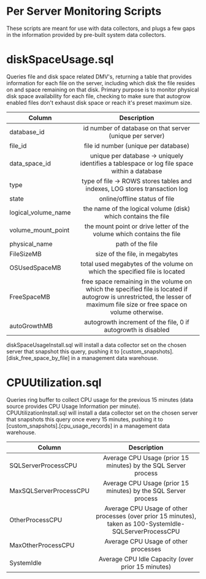 # Per Server Monitoring Scripts

These scripts are meant for use with data collectors, and plugs a few gaps in the information provided by pre-built system data collectors.

# diskSpaceUsage.sql
Queries file and disk space related DMV's, returning a table that provides information for each file on the server, including which disk the file resides on and space remaining on that disk. Primary purpose is to monitor physical disk space availability for each file, checking to make sure that autogrow enabled files don't exhaust disk space or reach it's preset maximum size.

| Column        | Description                                                                               | 
| ------------- |:-----------------------------------------------------------------------------------------:|
| database_id   | id number of database on that server (unique per server)                                  |
| file_id       | file id number (unique per database)                                                      |
| data_space_id | unique per database -> uniquely identifies a tablespace or log file space within a database |
| type          | type of file -> ROWS stores tables and indexes, LOG stores transaction log                |
| state         | online/offline status of file                                                             |
| logical_volume_name | the name of the logical volume (disk) which contains the file                       |
| volume_mount_point | the mount point or drive letter of the volume which contains the file                |
| physical_name | path of the file                                                                          |
| FileSizeMB    | size of the file, in megabytes                                                            |
| OSUsedSpaceMB | total used megabytes of the volume on which the specified file is located                 |
| FreeSpaceMB   | free space remaining in the volume on which the specified file is located if autogrow is unrestricted, the lesser of maximum file size or free space on volume otherwise.                 |
| autoGrowthMB  | autogrowth increment of the file, 0 if autogrowth is disabled                             |

diskSpaceUsageInstall.sql will install a data collector set on the chosen server that snapshot this query, pushing it to [custom_snapshots].[disk_free_space_by_file] in a management data warehouse.

# CPUUtilization.sql

Queries ring buffer to collect CPU usage for the previous 15 minutes (data source provides CPU Usage Information per minute).  CPUUtilizationInstall.sql will install a data collector set on the chosen server that snapshots this query once every 15 minutes, pushing it to [custom_snapshots].[cpu_usage_records] in a management data warehouse.

| Column        | Description                                                                               | 
| ------------- |:-----------------------------------------------------------------------------------------:|
| SQLServerProcessCPU   | Average CPU Usage (prior 15 minutes) by the SQL Server process                                |
| MaxSQLServerProcessCPU       | Average CPU Usage (prior 15 minutes) by the SQL Server process               |
| OtherProcessCPU | Average CPU Usage of other processes (over prior 15 minutes), taken as 100-SystemIdle-SQLServerProcessCPU  |
| MaxOtherProcessCPU          | Average CPU Usage of other processes                |
| SystemIdle          | Average CPU Idle Capacity (over prior 15 minutes)             |
